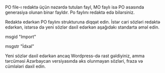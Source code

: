 PO file-ı redaktə üçün nəzərdə tutulan fayl, MO faylı isə PO əsasında generasiya olunan binar fayldır. 
Po faylını redaktə edə bilərsiniz.

Redaktə edərkən PO faylını strukturuna diqqət edin. İstər cari sözləri redaktə edərkən, istərsə də yeni sözlər daxil edərkən aşağıdakı standarta əməl edin. 

msgid "Import"

msgstr "İdxal"

Yeni sözlər daxil edərkən ancaq Wordpress-də rast gəldiyiniz, amma tərcüməsi Azərbaycan versiyasında əks olunmayan sözləri, fraza və cümlələri daxil edin. 